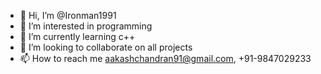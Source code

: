 - 👋 Hi, I’m @Ironman1991
- 👀 I’m interested in programming
- 🌱 I’m currently learning c++
- 💞️ I’m looking to collaborate on all projects
- 📫 How to reach me aakashchandran91@gmail.com, +91-9847029233

<!---
Ironman1991/Ironman1991 is a ✨ special ✨ repository because its `README.md` (this file) appears on your GitHub profile.
You can click the Preview link to take a look at your changes.
--->
